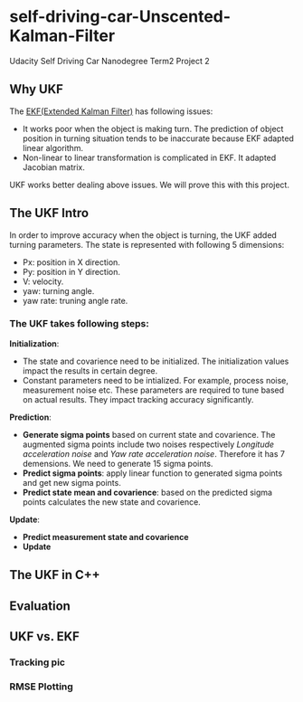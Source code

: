 # self-driving-car-Unscented-Kalman-Filter
Udacity Self Driving Car Nanodegree Term2 Project 2
## Why UKF
The [EKF(Extended Kalman Filter)](https://github.com/mdalai/self-driving-car-Extended-Kalman-Filter) has following issues:
- It works poor when the object is making turn. The prediction of object position in turning situation tends to be inaccurate because EKF adapted linear algorithm. 
- Non-linear to linear transformation is complicated in EKF. It adapted Jacobian matrix.

UKF works better dealing above issues. We will prove this with this project.


## The UKF Intro
In order to improve accuracy when the object is turning, the UKF added turning parameters. The state is represented with following 5 dimensions:
- Px: position in X direction.
- Py: position in Y direction.
- V: velocity.
- yaw: turning angle.
- yaw rate: truning angle rate.

### The UKF takes following steps:
**Initialization**:
- The state and covarience need to be initialized. The initialization values impact the results in certain degree.
- Constant parameters need to be intialized. For example, process noise, measurement noise etc. These parameters are required to tune based on actual results. They impact tracking accuracy significantly.

**Prediction**:
- **Generate sigma points** based on current state and covarience. The augmented sigma points include two noises respectively _Longitude acceleration noise_ and _Yaw rate acceleration noise_. Therefore it has 7 demensions. We need to generate 15 sigma points.
- **Predict sigma points**: apply linear function to generated sigma points and get new sigma points.
- **Predict state mean and covarience**: based on the predicted sigma points calculates the new state and covarience.

**Update**:
- **Predict measurement state and covarience**
- **Update**


## The UKF in C++



## Evaluation

## UKF vs. EKF
### Tracking pic

### RMSE Plotting

